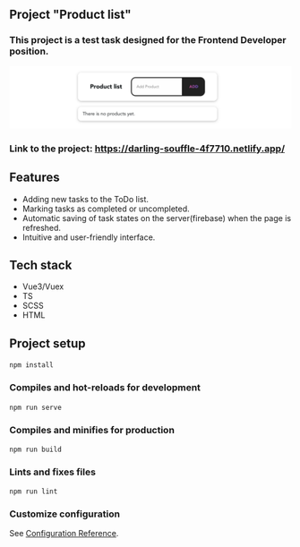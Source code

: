 ## Project "Product list"

### This project is a test task designed for the Frontend Developer position.

<img src="./screenshot.png">

### Link to the project: https://darling-souffle-4f7710.netlify.app/

## Features

- Adding new tasks to the ToDo list.
- Marking tasks as completed or uncompleted.
- Automatic saving of task states on the server(firebase) when the page is refreshed.
- Intuitive and user-friendly interface.

## Tech stack

- Vue3/Vuex
- TS
- SCSS
- HTML

## Project setup

```
npm install
```

### Compiles and hot-reloads for development

```
npm run serve
```

### Compiles and minifies for production

```
npm run build
```

### Lints and fixes files

```
npm run lint
```

### Customize configuration

See [Configuration Reference](https://cli.vuejs.org/config/).
